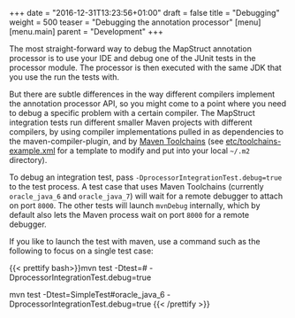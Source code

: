 +++
date = "2016-12-31T13:23:56+01:00"
draft = false
title = "Debugging"
weight = 500
teaser = "Debugging the annotation processor"
[menu]
[menu.main]
parent = "Development"
+++

The most straight-forward way to debug the MapStruct annotation processor is to use your IDE and debug one of the JUnit tests in the processor module. The processor is then executed with the same JDK that you use the run the tests with.

But there are subtle differences in the way different compilers implement the annotation processor API, so you might come to a point where you need to debug a specific problem with a certain compiler. The MapStruct integration tests run different smaller Maven projects with different compilers, by using compiler implementations pulled in as dependencies to the maven-compiler-plugin, and by [Maven Toolchains](http://maven.apache.org/guides/mini/guide-using-toolchains.html) (see [etc/toolchains-example.xml](https://github.com/mapstruct/mapstruct/blob/master/etc/toolchains-example.xml) for a template to modify and put into your local ```~/.m2``` directory).

To debug an integration test, pass ```-DprocessorIntegrationTest.debug=true``` to the test process. A test case that uses Maven Toolchains (currently ```oracle_java_6``` and ```oracle_java_7```) will wait for a remote debugger to attach on port ```8000```. The other tests will launch ```mvnDebug``` internally, which by default also lets the Maven process wait on port ```8000``` for a remote debugger.

If you like to launch the test with maven, use a command such as the following to focus on a single test case:

{{< prettify bash>}}mvn test -Dtest=<TestClass>#<TestCase> -DprocessorIntegrationTest.debug=true

mvn test -Dtest=SimpleTest#oracle_java_6 -DprocessorIntegrationTest.debug=true
{{< /prettify >}}
